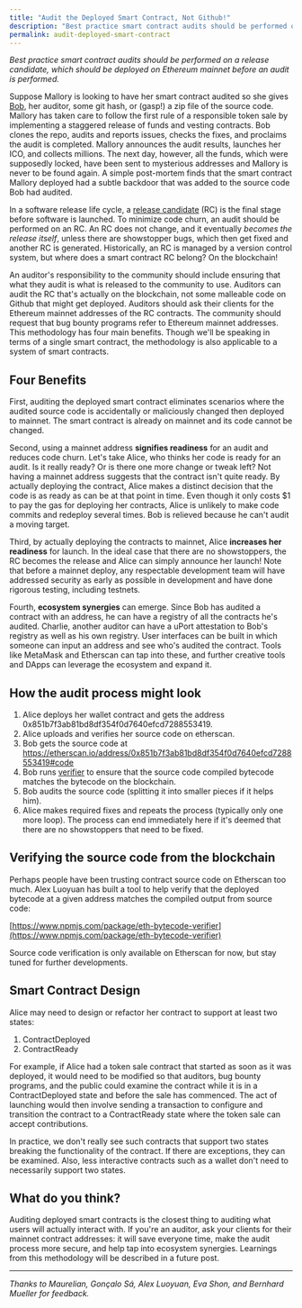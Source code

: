 ```yaml
---
title: "Audit the Deployed Smart Contract, Not Github!"
description: "Best practice smart contract audits should be performed on a release candidate, which should be deployed on Ethereum mainnet before an audit is performed."
permalink: audit-deployed-smart-contract
---
```


_Best practice smart contract audits should be performed on a release candidate, which should be deployed on Ethereum mainnet before an audit is performed._

Suppose Mallory is looking to have her smart contract audited so she gives  [Bob](https://en.wikipedia.org/wiki/Alice_and_Bob), her auditor, some git hash, or (gasp!) a zip file of the source code. Mallory has taken care to follow the first rule of a responsible token sale by implementing a staggered release of funds and vesting contracts. Bob clones the repo, audits and reports issues, checks the fixes, and proclaims the audit is completed. Mallory announces the audit results, launches her ICO, and collects millions. The next day, however, all the funds, which were supposedly locked, have been sent to mysterious addresses and Mallory is never to be found again. A simple post-mortem finds that the smart contract Mallory deployed had a subtle backdoor that was added to the source code Bob had audited.

In a software release life cycle, a  [release candidate](https://en.wikipedia.org/wiki/Software_release_life_cycle#Release_candidate)  (RC) is the final stage before software is launched. To minimize code churn, an audit should be performed on an RC. An RC does not change, and it eventually  _becomes the release itself_, unless there are  showstopper bugs, which then get fixed and another RC is generated. Historically, an RC is managed by a version control system, but where does a smart contract RC belong? On the blockchain!

An auditor's responsibility to the community should include ensuring that what they audit is what is released to the community to use. Auditors can audit the RC that's actually on the blockchain, not some malleable code on Github that might get deployed. Auditors should ask their clients for the Ethereum mainnet addresses of the RC contracts. The community should request that bug bounty programs refer to Ethereum mainnet addresses. This methodology has four main benefits. Though we'll be speaking in terms of a single smart contract, the methodology is also applicable to a system of smart contracts.

## Four Benefits

First, auditing the deployed smart contract eliminates scenarios where the audited source code is accidentally or maliciously changed then deployed to mainnet. The smart contract is already on mainnet and its code cannot be changed.

Second, using a mainnet address  **signifies readiness**  for an audit and reduces code churn. Let's take Alice, who thinks her code is ready for an audit. Is it really ready? Or is there one more change or tweak left? Not having a mainnet address suggests that the contract isn't quite ready. By actually deploying the contract, Alice makes a distinct decision that the code is as ready as can be at that point in time. Even though it only costs $1 to pay the gas for deploying her contracts, Alice is unlikely to make code commits and redeploy several times. Bob is relieved because he can't audit a moving target.

Third, by actually deploying the contracts to mainnet, Alice  **increases her readiness**  for launch. In the ideal case that there are no showstoppers, the RC becomes the release and Alice can simply announce her launch! Note that before a mainnet deploy, any respectable development team will have addressed security as early as possible in development and have done rigorous testing, including testnets.

Fourth,  **ecosystem synergies**  can emerge. Since Bob has audited a contract with an address, he can have a registry of all the contracts he's audited. Charlie, another auditor can have a uPort attestation to Bob's registry as well as his own registry. User interfaces can be built in which someone can input an address and see who's audited the contract. Tools like MetaMask and Etherscan can tap into these, and further creative tools and DApps can leverage the ecosystem and expand it.

## How the audit process might look

1.  Alice deploys her wallet contract and gets the address 0x851b7f3ab81bd8df354f0d7640efcd7288553419.
2.  Alice uploads and verifies her source code on etherscan.
3.  Bob gets the source code at https://etherscan.io/address/0x851b7f3ab81bd8df354f0d7640efcd7288553419#code
4.  Bob runs  [verifier](https://www.npmjs.com/package/eth-bytecode-verifier)  to ensure that the source code compiled bytecode matches the bytecode on the blockchain.
5.  Bob audits the source code (splitting it into smaller pieces if it helps him).
6.  Alice makes required fixes and repeats the process (typically only one more loop). The process can end immediately here if it's deemed that there are no showstoppers that need to be fixed.

## Verifying the source code from the blockchain

Perhaps people have been trusting contract source code on Etherscan too much. Alex Luoyuan has built a tool to help verify that the deployed bytecode at a given address matches the compiled output from source code:

[https://www.npmjs.com/package/eth-bytecode-verifier](https://www.npmjs.com/package/eth-bytecode-verifier)

Source code verification is only available on Etherscan for now, but stay tuned for further developments.

## Smart Contract Design

Alice may need to design or refactor her contract to support at least two states:

1.  ContractDeployed
2.  ContractReady

For example, if Alice had a token sale contract that started as soon as it was deployed, it would need to be modified so that auditors, bug bounty programs, and the public could examine the contract while it is in a ContractDeployed state and before the sale has commenced. The act of launching would then involve sending a transaction to configure and transition the contract to a ContractReady state where the token sale can accept contributions.

In practice, we don't really see such contracts that support two states breaking the functionality of the contract. If there are exceptions, they can be examined. Also, less interactive contracts such as a wallet don't need to necessarily support two states.

## What do you think?

Auditing deployed smart contracts is the closest thing to auditing what users will actually interact with. If you're an auditor, ask your clients for their mainnet contract addresses: it will save everyone time, make the audit process more secure, and help tap into ecosystem synergies. Learnings from this methodology will be described in a future post.
* * *
_Thanks to Maurelian, Gonçalo Sá, Alex Luoyuan, Eva Shon, and Bernhard Mueller for feedback._
